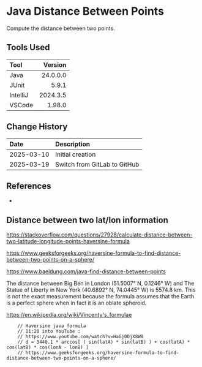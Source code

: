 # Java Distance Between Points

Compute the distance between two points.

## Tools Used

| Tool     |  Version |
|:---------|---------:|
| Java     | 24.0.0.0 |
| JUnit    |    5.9.1 |
| IntelliJ | 2024.3.5 |
| VSCode   |   1.98.0 |

## Change History

| Date       | Description                  |
|:-----------|:-----------------------------|
| 2025-03-10 | Initial creation             |
| 2025-03-19 | Switch from GitLab to GitHub |

## References

* []()

## Distance between two lat/lon information

https://stackoverflow.com/questions/27928/calculate-distance-between-two-latitude-longitude-points-haversine-formula

https://www.geeksforgeeks.org/haversine-formula-to-find-distance-between-two-points-on-a-sphere/

https://www.baeldung.com/java-find-distance-between-points

The distance between Big Ben in London (51.5007° N, 0.1246° W) and The Statue of Liberty in
New York (40.6892° N, 74.0445° W) is 5574.8 km. This is not the exact measurement because the
formula assumes that the Earth is a perfect sphere when in fact it is an oblate spheroid.

https://en.wikipedia.org/wiki/Vincenty's_formulae

        // Haversine java formula
        // 11:20 into YouTube :
        // https://www.youtube.com/watch?v=HaGj0DjX8W8
        // d = 3440.1 * arccos[ ( sin(latA) * sin(latB) ) + cos(latA) * cos(latB) * cos(lonA - lonB) ]
        // https://www.geeksforgeeks.org/haversine-formula-to-find-distance-between-two-points-on-a-sphere/

